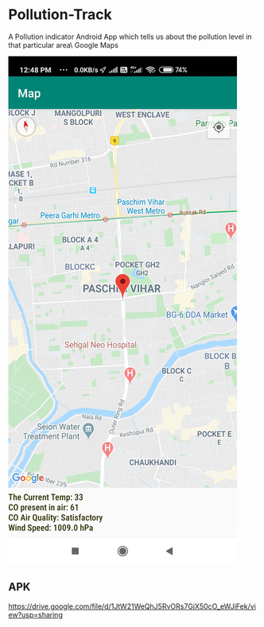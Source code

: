 # Pollution-Track
A Pollution indicator Android App which tells us about the pollution level in that particular area\ Google Maps

![Screenshot](https://github.com/Eshwar5799/Pollution-Track/blob/master/Images/Screenshot_2020-05-07-12-48-55-349_com.example.pollutiontrackeronthego.jpg)


## APK
https://drive.google.com/file/d/1JtW21WeQhJ5RvORs7GjX50cO_eWJiFek/view?usp=sharing
